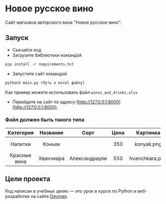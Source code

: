 # Новое русское вино

Сайт магазина авторского вина "Новое русское вино".

## Запуск

- Скачайте код
- Загрузите библиотеки командой
```Python
pip install -r requirements.txt
```
- Запустите сайт командой
```Python
python3 main.py (Путь к excel файлу)
```
  Как пример можете использовать файл `wines_and_drinks.xlsx`
- Перейдите на сайт по адресу [http://127.0.0.1:8000](http://127.0.0.1:8000).

### Файл должен быть такого типа

| Категория     | Название      | Сорт          | Цена | Картинка       | Акция                |
|:-------------:|:-------------:|:-------------:|:----:|:--------------:|:--------------------:|
| Напитки       | Коньяк        |               | 350  | konyak.png     | Выгодное предложение |
| Красные вина  | Хванчкара     | Александраули | 550  | hvanchkara.png | Выгодное предложение |

## Цели проекта

Код написан в учебных целях — это урок в курсе по Python и веб-разработке на сайте [Devman](https://dvmn.org).
